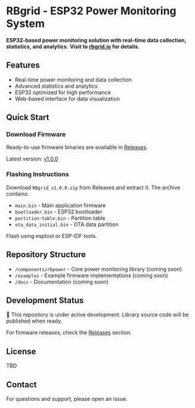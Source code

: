 # RBgrid - ESP32 Power Monitoring System

**ESP32-based power monitoring solution with real-time data collection, statistics, and analytics.**
**Visit to [rbgrid.io](https://www.rbgrid.io) for details.**

## Features

- Real-time power monitoring and data collection
- Advanced statistics and analytics
- ESP32 optimized for high performance
- Web-based interface for data visualization

## Quick Start

### Download Firmware

Ready-to-use firmware binaries are available in [Releases](https://github.com/robotdyn-dimmer/RBgrid/releases).

Latest version: [v1.0.0](https://github.com/robotdyn-dimmer/RBgrid/releases/tag/v1.0.0)

### Flashing Instructions

Download `RBgrid_v1.0.0.zip` from Releases and extract it. The archive contains:

- `main.bin` - Main application firmware
- `bootloader.bin` - ESP32 bootloader
- `partition-table.bin` - Partition table
- `ota_data_initial.bin` - OTA data partition

Flash using esptool or ESP-IDF tools.

## Repository Structure

- `/components/rbpower` - Core power monitoring library (coming soon)
- `/examples` - Example firmware implementations (coming soon)
- `/docs` - Documentation (coming soon)

## Development Status

🚧 This repository is under active development. Library source code will be published when ready.

For firmware releases, check the [Releases](https://github.com/robotdyn-dimmer/RBgrid/releases) section.

## License

TBD

## Contact

For questions and support, please open an issue.
